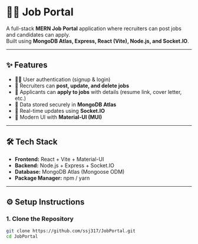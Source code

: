 # 🧑‍💼 Job Portal

A full-stack **MERN Job Portal** application where recruiters can post jobs and candidates can apply.  
Built using **MongoDB Atlas, Express, React (Vite), Node.js, and Socket.IO**.

---

## ✨ Features

- 👩‍💼 User authentication (signup & login)
- 📢 Recruiters can **post, update, and delete jobs**
- 📝 Applicants can **apply to jobs** with details (resume link, cover letter, etc.)
- 💾 Data stored securely in **MongoDB Atlas**
- 🔔 Real-time updates using **Socket.IO**
- 🎨 Modern UI with **Material-UI (MUI)**

---

## 🛠 Tech Stack

- **Frontend:** React + Vite + Material-UI  
- **Backend:** Node.js + Express + Socket.IO  
- **Database:** MongoDB Atlas (Mongoose ODM)  
- **Package Manager:** npm / yarn  

---

## ⚙️ Setup Instructions

### 1. Clone the Repository
```bash
git clone https://github.com/ssj317/JobPortal.git
cd JobPortal
